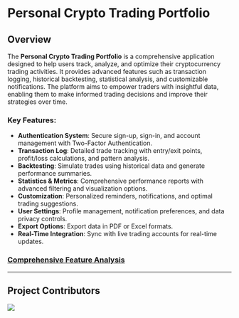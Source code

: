 # Personal Crypto Trading Portfolio

## Overview

The **Personal Crypto Trading Portfolio** is a comprehensive application designed to help users track, analyze, and optimize their cryptocurrency trading activities. It provides advanced features such as transaction logging, historical backtesting, statistical analysis, and customizable notifications. The platform aims to empower traders with insightful data, enabling them to make informed trading decisions and improve their strategies over time.

### Key Features:
- **Authentication System**: Secure sign-up, sign-in, and account management with Two-Factor Authentication.
- **Transaction Log**: Detailed trade tracking with entry/exit points, profit/loss calculations, and pattern analysis.
- **Backtesting**: Simulate trades using historical data and generate performance summaries.
- **Statistics & Metrics**: Comprehensive performance reports with advanced filtering and visualization options.
- **Customization**: Personalized reminders, notifications, and optimal trading suggestions.
- **User Settings**: Profile management, notification preferences, and data privacy controls.
- **Export Options**: Export data in PDF or Excel formats.
- **Real-Time Integration**: Sync with live trading accounts for real-time updates.

### [Comprehensive Feature Analysis](https://github.com/fx-manager/.github/blob/main/profile/project-comprehensive.md)

---

## Project Contributors

<a href = "https://github.com/Tanu-N-Prabhu/Python/graphs/contributors">
  <img src = "https://contrib.rocks/image?repo=fx-manager/.github"/>
</a>
